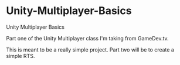 # Unity-Multiplayer-Basics
Unity Multiplayer Basics

Part one of the Unity Multiplayer class I'm taking from GameDev.tv.

This is meant to be a really simple project. Part two will be to create a simple RTS.
